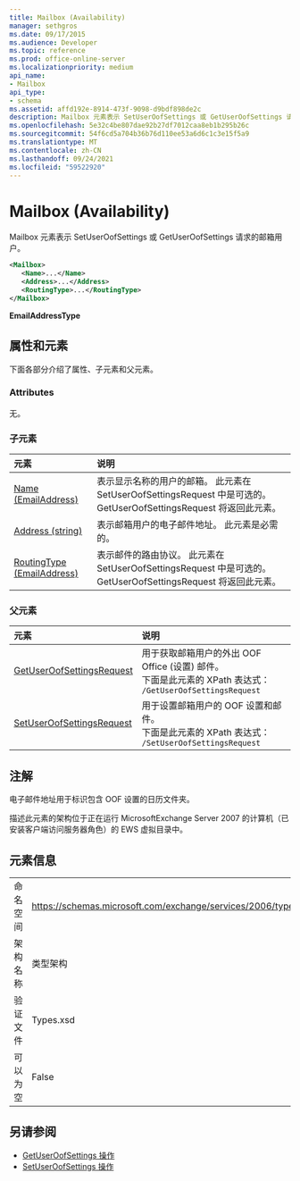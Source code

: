 ```yaml
---
title: Mailbox (Availability)
manager: sethgros
ms.date: 09/17/2015
ms.audience: Developer
ms.topic: reference
ms.prod: office-online-server
ms.localizationpriority: medium
api_name:
- Mailbox
api_type:
- schema
ms.assetid: affd192e-8914-473f-9098-d9bdf898de2c
description: Mailbox 元素表示 SetUserOofSettings 或 GetUserOofSettings 请求的邮箱用户。
ms.openlocfilehash: 5e32c4be807dae92b27df7012caa8eb1b295b26c
ms.sourcegitcommit: 54f6cd5a704b36b76d110ee53a6d6c1c3e15f5a9
ms.translationtype: MT
ms.contentlocale: zh-CN
ms.lasthandoff: 09/24/2021
ms.locfileid: "59522920"
---
```

# <a name="mailbox-availability"></a>Mailbox (Availability)

Mailbox 元素表示 SetUserOofSettings 或 GetUserOofSettings 请求的邮箱用户。 
  
```xml
<Mailbox>
   <Name>...</Name>
   <Address>...</Address>
   <RoutingType>...</RoutingType>
</Mailbox>
```

**EmailAddressType**

## <a name="attributes-and-elements"></a>属性和元素

下面各部分介绍了属性、子元素和父元素。
  
### <a name="attributes"></a>Attributes

无。
  
### <a name="child-elements"></a>子元素

|**元素**|**说明**|
|:-----|:-----|
|[Name (EmailAddress)](name-emailaddress.md) <br/> |表示显示名称的用户的邮箱。 此元素在 SetUserOofSettingsRequest 中是可选的。 GetUserOofSettingsRequest 将返回此元素。  <br/> |
|[Address (string)](address-string.md) <br/> |表示邮箱用户的电子邮件地址。 此元素是必需的。  <br/> |
|[RoutingType (EmailAddress)](routingtype-emailaddress.md) <br/> |表示邮件的路由协议。 此元素在 SetUserOofSettingsRequest 中是可选的。 GetUserOofSettingsRequest 将返回此元素。  <br/> |
   
### <a name="parent-elements"></a>父元素

|**元素**|**说明**|
|:-----|:-----|
|[GetUserOofSettingsRequest](getuseroofsettingsrequest.md) <br/> |用于获取邮箱用户的外出 OOF Office (设置) 邮件。  <br/> 下面是此元素的 XPath 表达式：   <br/>  `/GetUserOofSettingsRequest` <br/> |
|[SetUserOofSettingsRequest](setuseroofsettingsrequest.md) <br/> |用于设置邮箱用户的 OOF 设置和邮件。  <br/> 下面是此元素的 XPath 表达式：   <br/>  `/SetUserOofSettingsRequest` <br/> |
   
## <a name="remarks"></a>注解

电子邮件地址用于标识包含 OOF 设置的日历文件夹。 
  
描述此元素的架构位于正在运行 MicrosoftExchange Server 2007 的计算机（已安装客户端访问服务器角色）的 EWS 虚拟目录中。
  
## <a name="element-information"></a>元素信息

|||
|:-----|:-----|
|命名空间  <br/> |https://schemas.microsoft.com/exchange/services/2006/types  <br/> |
|架构名称  <br/> |类型架构  <br/> |
|验证文件  <br/> |Types.xsd  <br/> |
|可以为空  <br/> |False  <br/> |
   
## <a name="see-also"></a>另请参阅

- [GetUserOofSettings 操作](getuseroofsettings-operation.md)
- [SetUserOofSettings 操作](setuseroofsettings-operation.md)

